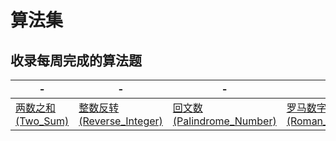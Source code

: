 # 算法集
## 收录每周完成的算法题
|- |- |- |- | 
|------------ | ------------- | ------------| ------------|
|[两数之和(Two_Sum)](./两数之和(Two_Sum)) |[整数反转(Reverse_Integer)](./整数反转(Reverse_Integer))|[回文数(Palindrome_Number)](./回文数(Palindrome_Number))|[罗马数字转整数(Roman_to_Integer)](./罗马数字转整数(Roman_to_Integer))|



